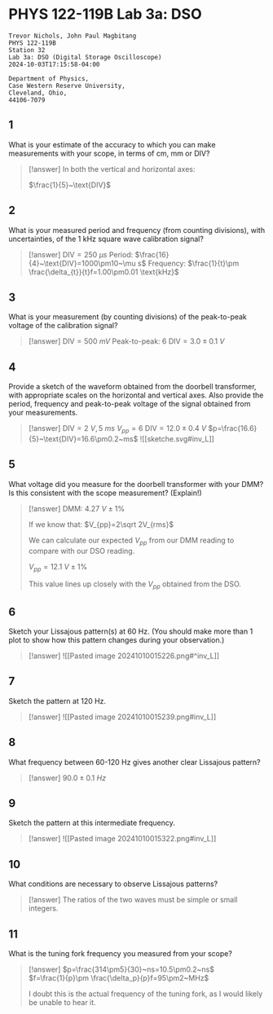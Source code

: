 # PHYS 122-119B Lab 3a: DSO

```
Trevor Nichols, John Paul Magbitang
PHYS 122-119B
Station 32
Lab 3a: DSO (Digital Storage Oscilloscope)
2024-10-03T17:15:58-04:00

Department of Physics,
Case Western Reserve University,
Cleveland, Ohio,
44106-7079
```

## 1

What is your estimate of the accuracy to which you can make measurements with your scope, in terms of cm, mm or DIV?

> [!answer]
> In both the vertical and horizontal axes:
> 
> $\frac{1}{5}~\text{DIV}$

## 2

What is your measured period and frequency (from counting divisions), with uncertainties, of the 1 kHz square wave calibration signal?

> [!answer]
> $\text{DIV}=250~\mu s$
> Period: $\frac{16}{4}~\text{DIV}=1000\pm10~\mu s$
> Frequency: $\frac{1}{t}\pm \frac{\delta_{t}}{t}f=1.00\pm0.01 \text{kHz}$

## 3

What is your measurement (by counting divisions) of the peak-to-peak voltage of the calibration signal?

> [!answer]
> $\text{DIV}=500~mV$
> Peak-to-peak: $6~\text{DIV}=3.0\pm0.1~V$

## 4

Provide a sketch of the waveform obtained from the doorbell transformer, with appropriate scales on the horizontal and vertical axes. Also provide the period, frequency and peak-to-peak voltage of the signal obtained from your measurements.

> [!answer]
> $\text{DIV}=2~V,5~ms$
> $V_{pp}=6~\text{DIV}=12.0\pm0.4~V$
> $p=\frac{16.6}{5}~\text{DIV}=16.6\pm0.2~ms$
> ![[sketche.svg#inv_L]]

## 5

What voltage did you measure for the doorbell transformer with your DMM? Is this consistent with the scope measurement? (Explain!)

> [!answer]
> DMM: $4.27~V\pm1\%$
> 
> If we know that:
> $V_{pp}=2\sqrt 2V_{rms}$
> 
> We can calculate our expected $V_{pp}$ from our DMM reading to compare with our DSO reading.
> 
> $V_{pp}=12.1~V\pm1\%$
> 
> This value lines up closely with the $V_{pp}$ obtained from the DSO.

## 6

Sketch your Lissajous pattern(s) at 60 Hz. (You should make more than 1 plot to show how this pattern changes during your observation.)

> [!answer]
> ![[Pasted image 20241010015226.png#^inv_L]]

## 7

Sketch the pattern at 120 Hz.

> [!answer]
> ![[Pasted image 20241010015239.png#inv_L]]

## 8

What frequency between 60-120 Hz gives another clear Lissajous pattern?

> [!answer]
> $90.0\pm0.1~Hz$

## 9

Sketch the pattern at this intermediate frequency.

> [!answer]
> ![[Pasted image 20241010015322.png#inv_L]]

## 10

What conditions are necessary to observe Lissajous patterns?

> [!answer]
> The ratios of the two waves must be simple or small integers.

## 11

What is the tuning fork frequency you measured from your scope?

> [!answer]
> $p=\frac{314\pm5}{30}~ns=10.5\pm0.2~ns$\
> $f=\frac{1}{p}\pm \frac{\delta_p}{p}f=95\pm2~MHz$
> 
> I doubt this is the actual frequency of the tuning fork, as I would likely be unable to hear it.
